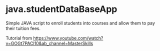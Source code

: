 # java.studentDataBaseApp

Simple JAVA script to enroll students into courses and allow them to pay their tuition fees.

Tutorial from https://www.youtube.com/watch?v=GOGt7PACl10&ab_channel=MasterSkills
